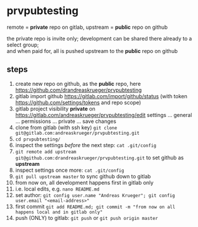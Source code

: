 # prvpubtesting
remote = **private** repo on gitlab, upstream = **public** repo on github

the private repo is invite only; development can be shared there already to a select group;   
and when paid for, all is pushed upstream to the **public** repo on github

## steps
1. create new repo on github, as the **public** repo, here https://github.com/drandreaskrueger/prvpubtesting
1. gitlab import github https://gitlab.com/import/github/status (with token https://github.com/settings/tokens and repo scope)
1. gitlab project visibility **private** on https://gitlab.com/andreaskrueger/prvpubtesting/edit settings ... general ... permissions ... private ... save changes
1. clone from gitlab (with ssh key) `git clone git@gitlab.com:andreaskrueger/prvpubtesting.git`
1. `cd prvpubtesting/`
1. inspect the settings *before* the next step: `cat .git/config`
1. `git remote add upstream git@github.com:drandreaskrueger/prvpubtesting.git` to set github as **upstream**
1. inspect settings once more: `cat .git/config`
1. `git pull upstream master` to sync github down to gitlab
1. from now on, all development happens first in gitlab only
1. i.e. local edits, e.g. `nano README.md`
1. set author: `git config user.name "Andreas Krueger"; git config user.email "<email-address>"`
1. first commit `git add README.md; git commit -m "from now on all happens local and in gitlab only"`
1. push (ONLY) to gitlab: `git push` or `git push origin master`

